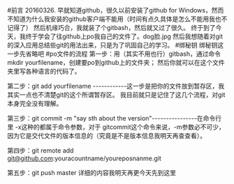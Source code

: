 #前言
20160326.
早就知道github，很久以前安装了github for Windows，然而不知道为什么我安装的github客户端不能用（时间有点久具体是怎么不能用我也不记得了）
然后机缘巧合，我就装了个gitbash，然后就又过了很久。
终于到了今天，我终于学会了往github上po我自己的文件了。dog脸.jpg
然后我想随着对git的深入应用总结些git的用法出来，只是为了巩固自己的学习。
#绑秘钥
绑秘钥这一步先省略吧
#po文件的流程
第一步：用（其实不用也行）gitbash，通过命令 mkdir  yourfilename，创建要po到github上的文件夹；
然后你就可以在这个文件夹里写各种语言的代码了。

第二步：git add yourfilename  ------------这一步是把你的文件放到暂存区，我其实一点也不清楚git的这个所谓暂存区。
我目前就只是记住了这几个流程，对git本身完全没有理解。

第三步：git commit -m "say sth about the version"----------------在命令行里 -x这种的都属于命令参数，对于 gitcommit这个命令来说，-m参数必不可少，因为它是交代文件的版本信息的（究竟是不是版本信息我明天再查查看）。

第四步：git remote add <name> git@github.com:youracountname/youreposnanme.git

第五步：git push <name> master
详细的内容我明天再更今天先到这里
